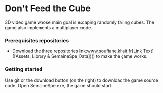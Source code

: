 # Don't Feed the Cube
3D video game whose main goal is escaping randomly falling cubes. The game also implements a multiplayer mode.

### Prerequisites repositories
- Download the three repositories link:www.soufiane.khait.fr[Link Text]([Assets, Library & SemaineSpe_Data])() to make the game works. 

### Getting started
Use git or the download button (on the right) to download the game source code.
Open SemaineSpe.exe, the game should start.
